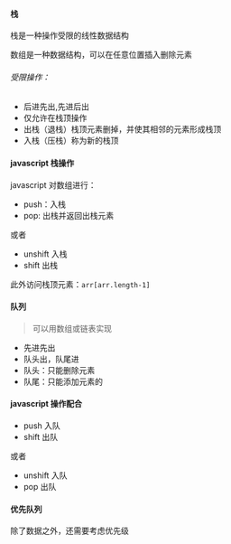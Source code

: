 #### 栈

栈是一种操作受限的线性数据结构

数组是一种数据结构，可以在任意位置插入删除元素

###### 受限操作：

- 后进先出,先进后出
- 仅允许在栈顶操作
- 出栈（退栈）栈顶元素删掉，并使其相邻的元素形成栈顶
- 入栈（压栈）称为新的栈顶

#### javascript 栈操作

javascript 对数组进行：

- push：入栈
- pop: 出栈并返回出栈元素

或者

- unshift 入栈
- shift 出栈

此外访问栈顶元素：`arr[arr.length-1]`

#### 队列

> 可以用数组或链表实现

- 先进先出
- 队头出，队尾进
- 队头：只能删除元素
- 队尾：只能添加元素的

#### javascript 操作配合

- push 入队
- shift 出队

或者

- unshift 入队
- pop 出队

#### 优先队列

除了数据之外，还需要考虑优先级
